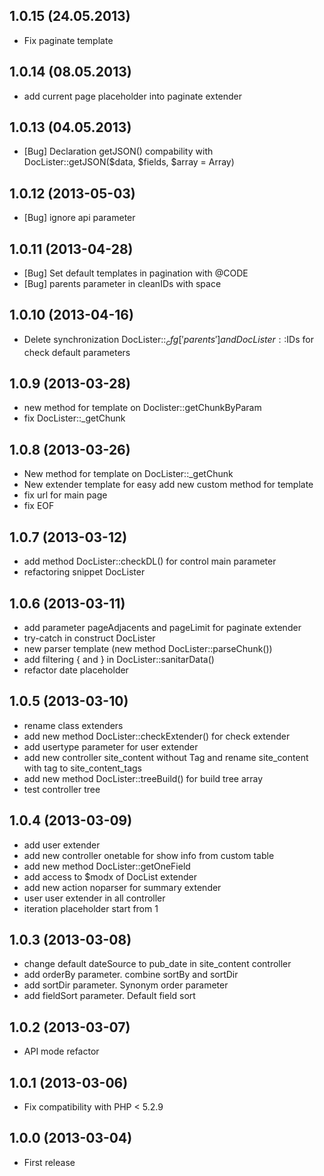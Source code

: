 ## 1.0.15 (24.05.2013)
* Fix paginate template

## 1.0.14 (08.05.2013)
* add current page placeholder into paginate extender

## 1.0.13 (04.05.2013)
* [Bug] Declaration getJSON() compability with DocLister::getJSON($data, $fields, $array = Array)
 
## 1.0.12 (2013-05-03)
* [Bug] ignore api parameter

## 1.0.11 (2013-04-28)
* [Bug] Set default templates in pagination with @CODE
* [Bug] parents parameter in cleanIDs with space

## 1.0.10 (2013-04-16)
* Delete synchronization DocLister::$_cfg['parents'] and DocLister::$IDs for check default parameters

## 1.0.9 (2013-03-28)
* new method for template on Doclister::getChunkByParam
* fix DocLister::_getChunk

## 1.0.8 (2013-03-26)
* New method for template on DocLister::_getChunk
* New extender template for easy add new custom method for template
* fix url for main page
* fix EOF

## 1.0.7 (2013-03-12)
* add method DocLister::checkDL() for control main parameter
* refactoring snippet DocLister

## 1.0.6 (2013-03-11)
* add parameter pageAdjacents and pageLimit for paginate extender
* try-catch in construct DocLister
* new parser template (new method DocLister::parseChunk())
* add filtering { and } in DocLister::sanitarData()
* refactor date placeholder

## 1.0.5 (2013-03-10)
* rename class extenders
* add new method DocLister::checkExtender() for check extender
* add usertype parameter for user extender
* add new controller site_content without Tag and rename site_content with tag to site_content_tags
* add new method DocLister::treeBuild() for build tree array
* test controller tree

## 1.0.4 (2013-03-09)
* add user extender
* add new controller onetable for show info from custom table
* add new method DocLister::getOneField
* add access to $modx of DocList extender
* add new action noparser for summary extender
* user user extender in all controller
* iteration placeholder start from 1

## 1.0.3 (2013-03-08)
* change default dateSource to pub_date in site_content controller
* add orderBy parameter. combine sortBy and sortDir
* add sortDir parameter. Synonym order parameter
* add fieldSort parameter. Default field sort

## 1.0.2 (2013-03-07)
* API mode refactor

## 1.0.1 (2013-03-06)
* Fix compatibility with PHP < 5.2.9

## 1.0.0 (2013-03-04)
* First release
